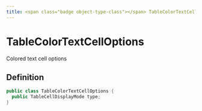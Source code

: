 ```yaml
---
title: <span class="badge object-type-class"></span> TableColorTextCellOptions
---
```

# <span class="badge object-type-class"></span> TableColorTextCellOptions

Colored text cell options

## Definition

```java
public class TableColorTextCellOptions {
  public TableCellDisplayMode type;
}
```
